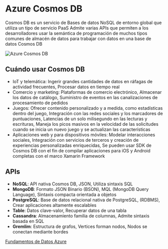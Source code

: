# Azure Cosmos DB
Cosmos DB es un servicio de Bases de datos NoSQL de entorno global que utiliza un tipo de servicio PaaS
Admite varias APIs que permiten a los desarrolladores usar la semántica de programación de muchos tipos comunes de almacén de datos para trabajar con datos en una base de datos Cosmos DB

![Azure Cosmos DB](https://learn.microsoft.com/es-mx/training/wwl-data-ai/explore-non-relational-data-stores-azure/media/azure-cosmos-db.png)

## Cuándo usar Cosmos DB
- IoT y telemática: Ingerir grandes cantidades de datos en ráfagas de actividad frecuentes, Procesar datos en tiempo real
- Comercio y marketing: Plataformas de comercio electrónico, Almacenar los datos de catálogo, Suministro de eventos en las canalizaciones de procesamiento de pedidos
- Juegos: Ofrecer contenido personalizado y a medida, como estadísticas dentro del juego, Integración con las redes sociales y los marcadores de puntuaciones, Latencias de un solo milisegundo en las lecturas y escrituras, Maneja los picos masivos en la velocidad de las solicitudes cuando se inicia un nuevo juego y se actualizan las características
- Aplicaciones web y para dispositivos móviles: Modelar interacciones sociales, Integración con servicios de terceros y creación de experiencias personalizadas enriquecidas, Se pueden usar SDK de Cosmos DB con el fin de compilar aplicaciones para iOS y Android completas con el marco Xamarin Framework

## APIs
- **NoSQL**: API nativa Cosmos DB, JSON, Utiliza sintaxis SQL
- **MongoDB**: Formato JSON Binario (BSON), MQL (MongoDB Query Language), Sintaxis compacta orientada a objetos
- **PostgreSQL**: Base de datos relacional nativa de PostgreSQL, (RDBMS), Crear aplicaciones altamente escalables
- **Table**: Datos clave-valor, Recuperar datos de una tabla
- **Cassandra**: Almacenamiento familia de columnas, Admite sintaxis basada en SQL
- **Gremlim**: Estructura de grafos, Vertices forman nodos, Nodos se conectan mediante bordes

[Fundamentos de Datos Azure](https://github.com/CamarenaAI/Cloud-Fundamentals/tree/main/Azure/DP-900:%20Fundamentos%20de%20Datos%20Azure)
